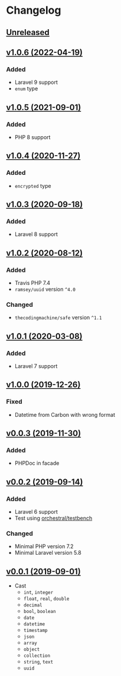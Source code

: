 # Changelog

## [Unreleased](https://github.com/jn-jairo/laravel-cast/compare/v1.0.6...1.x)

## [v1.0.6 (2022-04-19)](https://github.com/jn-jairo/laravel-cast/compare/v1.0.5...v1.0.6)

### Added
- Laravel 9 support
- `enum` type

## [v1.0.5 (2021-09-01)](https://github.com/jn-jairo/laravel-cast/compare/v1.0.4...v1.0.5)

### Added
- PHP 8 support

## [v1.0.4 (2020-11-27)](https://github.com/jn-jairo/laravel-cast/compare/v1.0.3...v1.0.4)

### Added
- `encrypted` type

## [v1.0.3 (2020-09-18)](https://github.com/jn-jairo/laravel-cast/compare/v1.0.2...v1.0.3)

### Added
- Laravel 8 support

## [v1.0.2 (2020-08-12)](https://github.com/jn-jairo/laravel-cast/compare/v1.0.1...v1.0.2)

### Added
- Travis PHP 7.4
- `ramsey/uuid` version `^4.0`

### Changed
- `thecodingmachine/safe` version `^1.1`

## [v1.0.1 (2020-03-08)](https://github.com/jn-jairo/laravel-cast/compare/v1.0.0...v1.0.1)

### Added
- Laravel 7 support

## [v1.0.0 (2019-12-26)](https://github.com/jn-jairo/laravel-cast/compare/v0.0.3...v1.0.0)

### Fixed
- Datetime from Carbon with wrong format

## [v0.0.3 (2019-11-30)](https://github.com/jn-jairo/laravel-cast/compare/v0.0.2...v0.0.3)

### Added
- PHPDoc in facade

## [v0.0.2 (2019-09-14)](https://github.com/jn-jairo/laravel-cast/compare/v0.0.1...v0.0.2)

### Added
- Laravel 6 support
- Test using [orchestral/testbench](https://github.com/orchestral/testbench)

### Changed
- Minimal PHP version 7.2
- Minimal Laravel version 5.8

## [v0.0.1 (2019-09-01)](https://github.com/jn-jairo/laravel-cast/commit/9a09ab219c984878ddfa124259e423d6b39dba48)
- Cast
    - `int`, `integer`
    - `float`, `real`, `double`
    - `decimal`
    - `bool`, `boolean`
    - `date`
    - `datetime`
    - `timestamp`
    - `json`
    - `array`
    - `object`
    - `collection`
    - `string`, `text`
    - `uuid`
